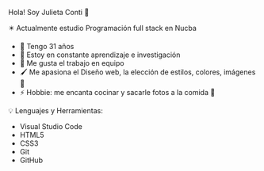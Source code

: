 Hola! Soy Julieta Conti 👋

✴️ Actualmente estudio Programación full stack en Nucba

- 📑 Tengo 31 años
- 🌱 Estoy en constante aprendizaje e investigación 
- 👫 Me gusta el trabajo en equipo
- 🖌️ Me apasiona el Diseño web, la elección de estilos, colores, imágenes 💜
- ⚡ Hobbie: me encanta cocinar y sacarle fotos a la comida 🤭

💡 Lenguajes y Herramientas:

- Visual Studio Code
- HTML5
- CSS3
- Git
- GitHub
